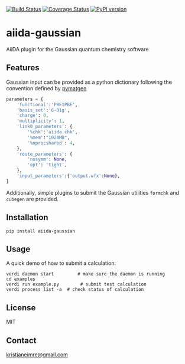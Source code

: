 [![Build Status](https://travis-ci.org/nanotech-empa/aiida-gaussian.svg?branch=master)](https://travis-ci.org/nanotech-empa/aiida-gaussian)
[![Coverage Status](https://coveralls.io/repos/github/nanotech-empa/aiida-gaussian/badge.svg?branch=master)](https://coveralls.io/github/nanotech-empa/aiida-gaussian?branch=master)
[![PyPI version](https://badge.fury.io/py/aiida-gaussian.svg)](https://badge.fury.io/py/aiida-gaussian)

# aiida-gaussian

AiiDA plugin for the Gaussian quantum chemistry software

## Features

Gaussian input can be provided as a python dictionary following the convention defined by [pymatgen](https://pymatgen.org/)
```python
parameters = {
    'functional':'PBE1PBE',
    'basis_set':'6-31g',
    'charge': 0,
    'multiplicity': 1,
    'link0_parameters': {
        '%chk':'aiida.chk',
        '%mem':"1024MB",
        '%nprocshared': 4,
    },
    'route_parameters': {
        'nosymm': None,
        'opt': 'tight',
    },
    'input_parameters':{'output.wfx':None},
}
```


Additionally, simple plugins to submit the Gaussian utilities `formchk` and `cubegen` are provided.

## Installation

```shell
pip install aiida-gaussian
```

## Usage

A quick demo of how to submit a calculation:
```shell
verdi daemon start         # make sure the daemon is running
cd examples
verdi run example.py        # submit test calculation
verdi process list -a  # check status of calculation
```

## License

MIT

## Contact

kristjaneimre@gmail.com

